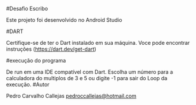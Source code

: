 #Desafio Escribo

Este projeto foi desenvolvido no Android Studio

#DART

Certifique-se de ter o Dart instalado em sua máquina. Voce pode encontrar instruções (https://dart.dev/get-dart)

#execução do programa

De run em uma IDE compatível com Dart. Escolha um número para a calculadora do multiplos de 3 e 5 ou digite -1 para sair do Loop da execução.
#Autor

Pedro Carvalho Callejas <pedroccallejas@hotmail.com>